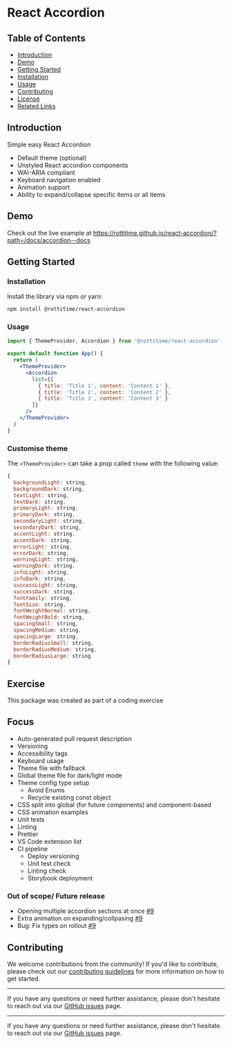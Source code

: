 # React Accordion

## Table of Contents

- [Introduction](#introduction)
- [Demo](#demo)
- [Getting Started](#getting-started)
- [Installation](#installation)
- [Usage](#usage)
- [Contributing](#contributing)
- [License](#license)
- [Related Links](#related-links)

## Introduction

Simple easy React Accordion

- Default theme (optional)
- Unstyled React accordion components
- WAI-ARIA compliant
- Keyboard navigation enabled
- Animation support
- Ability to expand/collapse specific items or all items

## Demo

Check out the live example at https://rottitime.github.io/react-accordion/?path=/docs/accordion--docs

## Getting Started

### Installation

Install the library via npm or yarn:

```bash
npm install @rottitime/react-accordion
```

### Usage

```jsx
import { ThemeProvider, Accordion } from '@rottitime/react-accordion'

export default function App() {
  return (
    <ThemeProvider>
      <Accordion
        list={[
          { title: 'Title 1', content: 'Content 1' },
          { title: 'Title 2', content: 'Content 2' },
          { title: 'Title 3', content: 'Content 3' }
        ]}
      />
    </ThemeProvider>
  )
}
```

### Customise theme

The `<ThemeProvider>` can take a prop called `theme` with the following value:

```javascript
{
  backgroundLight: string,
  backgroundDark: string,
  textLight: string,
  textDark: string,
  primaryLight: string,
  primaryDark: string,
  secondaryLight: string,
  secondaryDark: string,
  accentLight: string,
  accentDark: string,
  errorLight: string,
  errorDark: string,
  warningLight: string,
  warningDark: string,
  infoLight: string,
  infoDark: string,
  successLight: string,
  successDark: string,
  fontFamily: string,
  fontSize: string,
  fontWeightNormal: string,
  fontWeightBold: string,
  spacingSmall: string,
  spacingMedium: string,
  spacingLarge: string,
  borderRadiusSmall: string,
  borderRadiusMedium: string,
  borderRadiusLarge: string
}
```

## Exercise

This package was created as part of a coding exercise

## Focus

- Auto-generated pull request description
- Versioning
- Accessibility tags
- Keyboard usage
- Theme file with fallback
- Global theme file for dark/light mode
- Theme config type setup
  - Avoid Enums
  - Recycle existing const object
- CSS split into global (for future components) and component-based
- CSS animation examples
- Unit tests
- Linting
- Prettier
- VS Code extension list
- CI pipeline
  - Deploy versioning
  - Unit test check
  - Linting check
  - Storybook deployment

### Out of scope/ Future release 

- Opening multiple accordion sections at once [#9](https://github.com/rottitime/react-accordion/issues/9)
- Extra animation on expanding/collpasing [#9](https://github.com/rottitime/react-accordion/issues/8)
- Bug: Fix types on rollout [#9](https://github.com/rottitime/react-accordion/issues/7)

## Contributing

We welcome contributions from the community! If you'd like to contribute, please check out our [contributing guidelines](https://github.com/rottitime/react-accordion/blob/main/CONTRIBUTING.md) for more information on how to get started.

---

If you have any questions or need further assistance, please don't hesitate to reach out via our [GitHub issues](https://github.com/rottitime/react-accordion/issues) page.

---

If you have any questions or need further assistance, please don't hesitate to reach out via our [GitHub issues](https://github.com/rottitime/react-accordion/issues) page.
